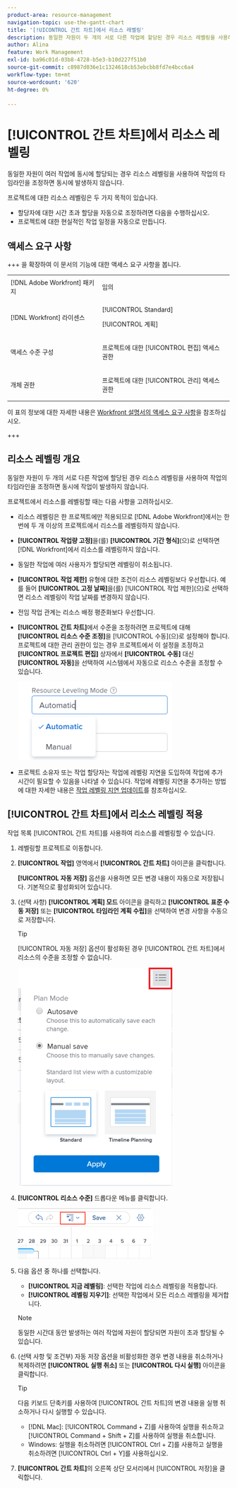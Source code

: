 ```yaml
---
product-area: resource-management
navigation-topic: use-the-gantt-chart
title: '[!UICONTROL 간트 차트]에서 리소스 레벨링'
description: 동일한 자원이 두 개의 서로 다른 작업에 할당된 경우 리소스 레벨링을 사용하여 작업의 타임라인을 조정하면 동시에 작업이 발생하지 않습니다. 이 문서에서는 간트 차트에서 리소스를 레벨링하는 방법에 대한 정보를 제공합니다.
author: Alina
feature: Work Management
exl-id: ba96c01d-03b8-4728-b5e3-b10d227f51b0
source-git-commit: c8987d036e1c1324618cb53ebcbb8fd7e4bcc6a4
workflow-type: tm+mt
source-wordcount: '620'
ht-degree: 0%

---
```


# [!UICONTROL 간트 차트]에서 리소스 레벨링

<!--Audited: 08/2025-->

동일한 자원이 여러 작업에 동시에 할당되는 경우 리소스 레벨링을 사용하여 작업의 타임라인을 조정하면 동시에 발생하지 않습니다.

프로젝트에 대한 리소스 레벨링은 두 가지 목적이 있습니다.

* 할당자에 대한 시간 초과 할당을 자동으로 조정하려면 다음을 수행하십시오.
* 프로젝트에 대한 현실적인 작업 일정을 자동으로 만듭니다.

## 액세스 요구 사항

+++ 을 확장하여 이 문서의 기능에 대한 액세스 요구 사항을 봅니다. 

<table style="table-layout:auto"> 
 <col> 
 <col> 
 <tbody> 
  <tr> 
   <td role="rowheader">[!DNL Adobe Workfront] 패키지</td> 
   <td> <p>임의</p> </td> 
  </tr> 
  <tr> 
   <td role="rowheader">[!DNL Workfront] 라이센스</td> 
   <td> <p>[!UICONTROL Standard]</p>
   <p>[!UICONTROL 계획]</p> </td> 
  </tr> 
  <tr> 
   <td role="rowheader">액세스 수준 구성</td> 
   <td> <p>프로젝트에 대한 [!UICONTROL 편집] 액세스 권한</p></td>
</tr> 
  <tr> 
   <td role="rowheader">개체 권한</td> 
   <td> <p>프로젝트에 대한 [!UICONTROL 관리] 액세스 권한</p>
</td> 
  </tr> 
 </tbody> 
</table>

이 표의 정보에 대한 자세한 내용은 [Workfront 설명서의 액세스 요구 사항](/help/quicksilver/administration-and-setup/add-users/access-levels-and-object-permissions/access-level-requirements-in-documentation.md)을 참조하십시오.

+++
<!--Old:

<table style="table-layout:auto"> 
 <col> 
 <col> 
 <tbody> 
  <tr> 
   <td role="rowheader">[!DNL Adobe Workfront] plan*</td> 
   <td> <p>Any </p> </td> 
  </tr> 
  <tr> 
   <td role="rowheader">[!DNL Workfront] license*</td> 
   <td> <p>[!UICONTROL Plan] </p> </td> 
  </tr> 
  <tr> 
   <td role="rowheader">Access level configurations*</td> 
   <td> <p>[!UICONTROL Edit] access to Projects</p> <p><b>NOTE</b>

If you still don't have access, ask your [!DNL Workfront] administrator if they set additional restrictions in your access level. For information on how a [!DNL Workfront] administrator can modify your access level, see <a href="../../../administration-and-setup/add-users/configure-and-grant-access/create-modify-access-levels.md" class="MCXref xref">Create or modify custom access levels</a>.</p> </td>
</tr> 
  <tr> 
   <td role="rowheader">Object permissions</td> 
   <td> <p>[!UICONTROL Manage] access to the project</p> <p>For information on requesting additional access, see <a href="../../../workfront-basics/grant-and-request-access-to-objects/request-access.md" class="MCXref xref">Request access to objects </a>.</p> </td> 
  </tr> 
 </tbody> 
</table> -->

## 리소스 레벨링 개요

동일한 자원이 두 개의 서로 다른 작업에 할당된 경우 리소스 레벨링을 사용하여 작업의 타임라인을 조정하면 동시에 작업이 발생하지 않습니다.

프로젝트에서 리소스를 레벨링할 때는 다음 사항을 고려하십시오.

* 리소스 레벨링은 한 프로젝트에만 적용되므로 [!DNL Adobe Workfront]에서는 한 번에 두 개 이상의 프로젝트에서 리소스를 레벨링하지 않습니다.
* **[!UICONTROL 작업량 고정]**&#x200B;을(를) **[!UICONTROL 기간 형식]**(으)로 선택하면 [!DNL Workfront]에서 리소스를 레벨링하지 않습니다.
* 동일한 작업에 여러 사용자가 할당되면 레벨링이 취소됩니다.
* **[!UICONTROL 작업 제한]** 유형에 대한 조건이 리소스 레벨링보다 우선합니다. 예를 들어 **[!UICONTROL 고정 날짜]**&#x200B;을(를) [!UICONTROL 작업 제한]&#x200B;(으)로 선택하면 리소스 레벨링이 작업 날짜를 변경하지 않습니다.
* 전임 작업 관계는 리소스 배정 평준화보다 우선합니다.
* **[!UICONTROL 간트 차트]**&#x200B;에서 수준을 조정하려면 프로젝트에 대해 **[!UICONTROL 리소스 수준 조정]**&#x200B;을 [!UICONTROL 수동]&#x200B;(으)로 설정해야 합니다. 프로젝트에 대한 관리 권한이 있는 경우 프로젝트에서 이 설정을 조정하고 **[!UICONTROL 프로젝트 편집]** 상자에서 **[!UICONTROL 수동]** 대신 **[!UICONTROL 자동]**&#x200B;을 선택하여 시스템에서 자동으로 리소스 수준을 조정할 수 있습니다.

  ![리소스 레벨링 모드](assets/resource-leveling-mode-350x177.png)

* 프로젝트 소유자 또는 작업 할당자는 작업에 레벨링 지연을 도입하여 작업에 추가 시간이 필요할 수 있음을 나타낼 수 있습니다. 작업에 레벨링 지연을 추가하는 방법에 대한 자세한 내용은 [작업 레벨링 지연 업데이트](../../../manage-work/tasks/task-information/task-leveling-delay.md)를 참조하십시오.

## [!UICONTROL 간트 차트]에서 리소스 레벨링 적용

작업 목록 [!UICONTROL 간트 차트]를 사용하여 리소스를 레벨링할 수 있습니다.

1. 레벨링할 프로젝트로 이동합니다.
1. **[!UICONTROL 작업]** 영역에서 **[!UICONTROL 간트 차트]** 아이콘을 클릭합니다.

   **[!UICONTROL 자동 저장]** 옵션을 사용하면 모든 변경 내용이 자동으로 저장됩니다. 기본적으로 활성화되어 있습니다.

1. (선택 사항) **[!UICONTROL 계획] 모드** 아이콘을 클릭하고 **[!UICONTROL 표준 수동 저장]** 또는 **[!UICONTROL 타임라인 계획 수립]**&#x200B;을 선택하여 변경 사항을 수동으로 저장합니다.

   >[!TIP]
   >
   >[!UICONTROL 자동 저장] 옵션이 활성화된 경우 [!UICONTROL 간트 차트]에서 리소스의 수준을 조정할 수 없습니다.

   ![수동 설정 사용](assets/manual-standard-setting-enabled-quicksilver-task-list-350x493.png)

1. **[!UICONTROL 리소스 수준]** 드롭다운 메뉴를 클릭합니다.

   ![Level_resources.png](assets/level-resouces.png)

1. 다음 옵션 중 하나를 선택합니다.

   * **[!UICONTROL 지금 레벨링]**: 선택한 작업에 리소스 레벨링을 적용합니다.
   * **[!UICONTROL 레벨링 지우기]**: 선택한 작업에서 모든 리소스 레벨링을 제거합니다.

   >[!NOTE]
   >
   >동일한 시간대 동안 발생하는 여러 작업에 자원이 할당되면 자원이 초과 할당될 수 있습니다.

1. (선택 사항 및 조건부) 자동 저장 옵션을 비활성화한 경우 변경 내용을 취소하거나 복제하려면 **[!UICONTROL 실행 취소]** 또는 **[!UICONTROL 다시 실행]** 아이콘을 클릭합니다.

   >[!TIP]
   >
   >다음 키보드 단축키를 사용하여 [!UICONTROL 간트 차트]의 변경 내용을 실행 취소하거나 다시 실행할 수 있습니다.
   >
   >* [!DNL Mac]: [!UICONTROL Command + Z]를 사용하여 실행을 취소하고 [!UICONTROL Command + Shift + Z]를 사용하여 실행을 취소합니다.
   >* Windows: 실행을 취소하려면 [!UICONTROL Ctrl + Z]를 사용하고 실행을 취소하려면 [!UICONTROL Ctrl + Y]를 사용하십시오.


1. **[!UICONTROL 간트 차트]**&#x200B;의 오른쪽 상단 모서리에서 [!UICONTROL 저장]을 클릭합니다.

<!--
<div data-mc-conditions="QuicksilverOrClassic.Draft mode">
<h2>Overview of Leveling Delay</h2>
<p data-mc-conditions="QuicksilverOrClassic.Draft mode">(NOTE: moved to its own article: /Content/Manage work/Tasks/Task information/task-leveling-delay.htm) </p>
<p>At times, there might be conflicts between task schedules on a project. You can level resources or address resource conflicts by rescheduling resources and tasks so that all tasks can be completed within a realistic schedule. </p>
<p>As the project manager, or the task assignee, you can also add a Leveling Delay on individual tasks to account for any resource or scheduling conflicts. In other words, a task might be scheduled with a delay to ensure that when Adobe Workfront levels the tasks a more realistic schedule overcomes resource conflicts.</p>
<p>To manually add a Leveling Delay to a task:</p>
<ol>
<li value="1">Navigate to a task for which you want to add a Leveling Delay.</li>
<li value="2"> <p data-mc-conditions="QuicksilverOrClassic.Quicksilver"> Click the <strong>More icon</strong> to the right of the task name, then click <strong>Edit</strong>. </p>  </li>
<li value="3">Click <strong>Settings</strong>.<br></li>
<li value="4">Specify the <strong>Leveling Delay</strong>, in hours.<br>This is the time that the resource will be delayed starting the task due to resource conflicts.</li>
<li value="5">Click <strong>Save Changes</strong>. </li>
</ol>
</div>
-->
